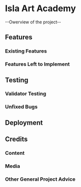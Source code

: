 # Isla Art Academy

--Owerview of the project--

## Features

### Existing Features

### Features Left to Implement

## Testing

### Validator Testing

### Unfixed Bugs

## Deployment

## Credits

### Content

### Media

### Other General Project Advice